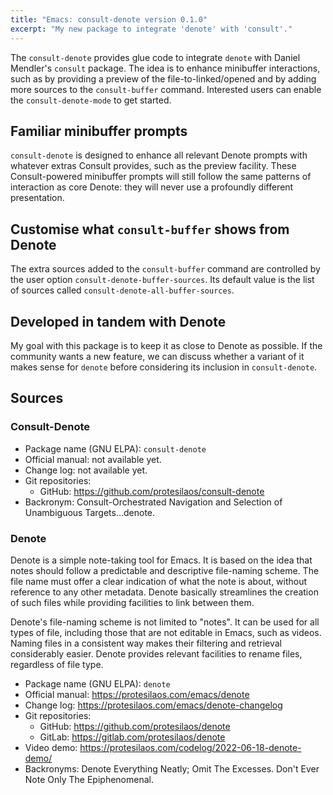 ```yaml
---
title: "Emacs: consult-denote version 0.1.0"
excerpt: "My new package to integrate 'denote' with 'consult'."
---
```


The `consult-denote` provides glue code to integrate `denote` with
Daniel Mendler's `consult` package. The idea is to enhance minibuffer
interactions, such as by providing a preview of the
file-to-linked/opened and by adding more sources to the
`consult-buffer` command. Interested users can enable the
`consult-denote-mode` to get started.

## Familiar minibuffer prompts

`consult-denote` is designed to enhance all relevant Denote prompts
with whatever extras Consult provides, such as the preview facility.
These Consult-powered minibuffer prompts will still follow the same
patterns of interaction as core Denote: they will never use a
profoundly different presentation.

## Customise what `consult-buffer` shows from Denote

The extra sources added to the `consult-buffer` command are controlled
by the user option `consult-denote-buffer-sources`. Its default value
is the list of sources called `consult-denote-all-buffer-sources`.

## Developed in tandem with Denote

My goal with this package is to keep it as close to Denote as
possible. If the community wants a new feature, we can discuss whether
a variant of it makes sense for `denote` before considering its
inclusion in `consult-denote`.

## Sources

### Consult-Denote

+ Package name (GNU ELPA): `consult-denote`
+ Official manual: not available yet.
+ Change log: not available yet.
+ Git repositories:
  + GitHub: <https://github.com/protesilaos/consult-denote>
+ Backronym: Consult-Orchestrated Navigation and Selection of
  Unambiguous Targets...denote.

### Denote

Denote is a simple note-taking tool for Emacs.  It is based on the idea
that notes should follow a predictable and descriptive file-naming
scheme.  The file name must offer a clear indication of what the note is
about, without reference to any other metadata.  Denote basically
streamlines the creation of such files while providing facilities to
link between them.

Denote's file-naming scheme is not limited to "notes".  It can be used
for all types of file, including those that are not editable in Emacs,
such as videos.  Naming files in a consistent way makes their
filtering and retrieval considerably easier.  Denote provides relevant
facilities to rename files, regardless of file type.

+ Package name (GNU ELPA): `denote`
+ Official manual: <https://protesilaos.com/emacs/denote>
+ Change log: <https://protesilaos.com/emacs/denote-changelog>
+ Git repositories:
  + GitHub: <https://github.com/protesilaos/denote>
  + GitLab: <https://gitlab.com/protesilaos/denote>
+ Video demo: <https://protesilaos.com/codelog/2022-06-18-denote-demo/>
+ Backronyms: Denote Everything Neatly; Omit The Excesses.  Don't Ever
  Note Only The Epiphenomenal.
